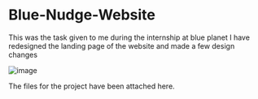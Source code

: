 # Blue-Nudge-Website
This was the task given to me during the internship at blue planet
I have redesigned the landing page of the website and made a few design changes

![image](https://user-images.githubusercontent.com/61985456/210057091-882d1935-4cd8-42c1-8362-3e8221044a8f.png)

The files for the project have been attached here.

